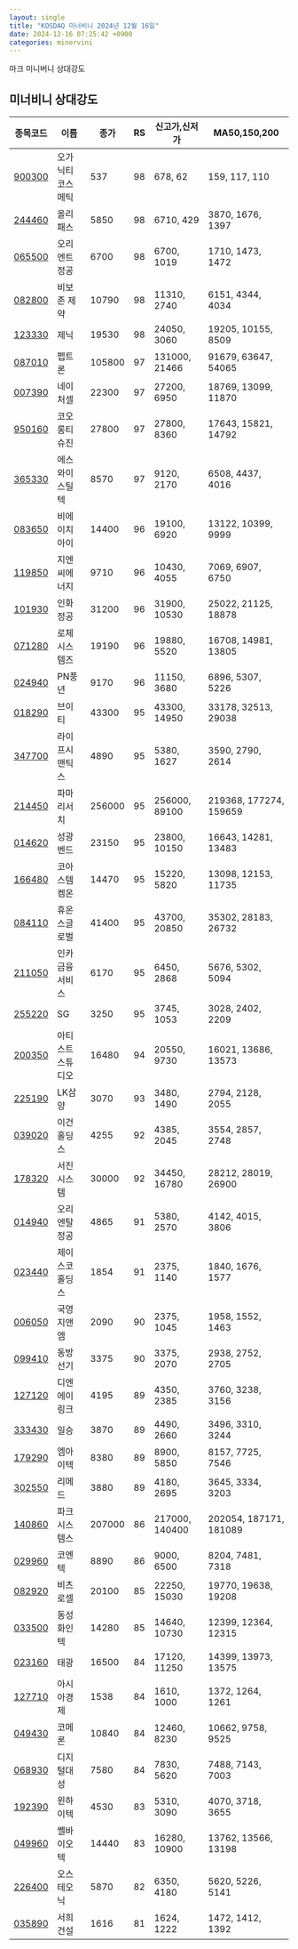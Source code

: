 ```yaml
---
layout: single
title: "KOSDAQ 미너비니 2024년 12월 16일"
date: 2024-12-16 07:25:42 +0900
categories: minervini
---
```

마크 미니버니 상대강도
## 미너비니 상대강도

|종목코드|이름|종가|RS|신고가,신저가|MA50,150,200|
|------|---|---|--|---------|------------|
|[900300](https://finance.daum.net/quotes/A900300)|오가닉티코스메틱|537|98|678, 62|159, 117, 110|
|[244460](https://finance.daum.net/quotes/A244460)|올리패스|5850|98|6710, 429|3870, 1676, 1397|
|[065500](https://finance.daum.net/quotes/A065500)|오리엔트정공|6700|98|6700, 1019|1710, 1473, 1472|
|[082800](https://finance.daum.net/quotes/A082800)|비보존 제약|10790|98|11310, 2740|6151, 4344, 4034|
|[123330](https://finance.daum.net/quotes/A123330)|제닉|19530|98|24050, 3060|19205, 10155, 8509|
|[087010](https://finance.daum.net/quotes/A087010)|펩트론|105800|97|131000, 21466|91679, 63647, 54065|
|[007390](https://finance.daum.net/quotes/A007390)|네이처셀|22300|97|27200, 6950|18769, 13099, 11870|
|[950160](https://finance.daum.net/quotes/A950160)|코오롱티슈진|27800|97|27800, 8360|17643, 15821, 14792|
|[365330](https://finance.daum.net/quotes/A365330)|에스와이스틸텍|8570|97|9120, 2170|6508, 4437, 4016|
|[083650](https://finance.daum.net/quotes/A083650)|비에이치아이|14400|96|19100, 6920|13122, 10399, 9999|
|[119850](https://finance.daum.net/quotes/A119850)|지엔씨에너지|9710|96|10430, 4055|7069, 6907, 6750|
|[101930](https://finance.daum.net/quotes/A101930)|인화정공|31200|96|31900, 10530|25022, 21125, 18878|
|[071280](https://finance.daum.net/quotes/A071280)|로체시스템즈|19190|96|19880, 5520|16708, 14981, 13805|
|[024940](https://finance.daum.net/quotes/A024940)|PN풍년|9170|96|11150, 3680|6896, 5307, 5226|
|[018290](https://finance.daum.net/quotes/A018290)|브이티|43300|95|43300, 14950|33178, 32513, 29038|
|[347700](https://finance.daum.net/quotes/A347700)|라이프시맨틱스|4890|95|5380, 1627|3590, 2790, 2614|
|[214450](https://finance.daum.net/quotes/A214450)|파마리서치|256000|95|256000, 89100|219368, 177274, 159659|
|[014620](https://finance.daum.net/quotes/A014620)|성광벤드|23150|95|23800, 10150|16643, 14281, 13483|
|[166480](https://finance.daum.net/quotes/A166480)|코아스템켐온|14470|95|15220, 5820|13098, 12153, 11735|
|[084110](https://finance.daum.net/quotes/A084110)|휴온스글로벌|41400|95|43700, 20850|35302, 28183, 26732|
|[211050](https://finance.daum.net/quotes/A211050)|인카금융서비스|6170|95|6450, 2868|5676, 5302, 5094|
|[255220](https://finance.daum.net/quotes/A255220)|SG|3250|95|3745, 1053|3028, 2402, 2209|
|[200350](https://finance.daum.net/quotes/A200350)|아티스트스튜디오|16480|94|20550, 9730|16021, 13686, 13573|
|[225190](https://finance.daum.net/quotes/A225190)|LK삼양|3070|93|3480, 1490|2794, 2128, 2055|
|[039020](https://finance.daum.net/quotes/A039020)|이건홀딩스|4255|92|4385, 2045|3554, 2857, 2748|
|[178320](https://finance.daum.net/quotes/A178320)|서진시스템|30000|92|34450, 16780|28212, 28019, 26900|
|[014940](https://finance.daum.net/quotes/A014940)|오리엔탈정공|4865|91|5380, 2570|4142, 4015, 3806|
|[023440](https://finance.daum.net/quotes/A023440)|제이스코홀딩스|1854|91|2375, 1140|1840, 1676, 1577|
|[006050](https://finance.daum.net/quotes/A006050)|국영지앤엠|2090|90|2375, 1045|1958, 1552, 1463|
|[099410](https://finance.daum.net/quotes/A099410)|동방선기|3375|90|3375, 2070|2938, 2752, 2705|
|[127120](https://finance.daum.net/quotes/A127120)|디엔에이링크|4195|89|4350, 2385|3760, 3238, 3156|
|[333430](https://finance.daum.net/quotes/A333430)|일승|3870|89|4490, 2660|3496, 3310, 3244|
|[179290](https://finance.daum.net/quotes/A179290)|엠아이텍|8380|89|8900, 5850|8157, 7725, 7546|
|[302550](https://finance.daum.net/quotes/A302550)|리메드|3880|89|4180, 2695|3645, 3334, 3203|
|[140860](https://finance.daum.net/quotes/A140860)|파크시스템스|207000|86|217000, 140400|202054, 187171, 181089|
|[029960](https://finance.daum.net/quotes/A029960)|코엔텍|8890|86|9000, 6500|8204, 7481, 7318|
|[082920](https://finance.daum.net/quotes/A082920)|비츠로셀|20100|85|22250, 15030|19770, 19638, 19208|
|[033500](https://finance.daum.net/quotes/A033500)|동성화인텍|14280|85|14640, 10730|12399, 12364, 12315|
|[023160](https://finance.daum.net/quotes/A023160)|태광|16500|84|17120, 11250|14399, 13973, 13575|
|[127710](https://finance.daum.net/quotes/A127710)|아시아경제|1538|84|1610, 1000|1372, 1264, 1261|
|[049430](https://finance.daum.net/quotes/A049430)|코메론|10840|84|12460, 8230|10662, 9758, 9525|
|[068930](https://finance.daum.net/quotes/A068930)|디지털대성|7580|84|7830, 5620|7488, 7143, 7003|
|[192390](https://finance.daum.net/quotes/A192390)|윈하이텍|4530|83|5310, 3090|4070, 3718, 3655|
|[049960](https://finance.daum.net/quotes/A049960)|쎌바이오텍|14440|83|16280, 10900|13762, 13566, 13198|
|[226400](https://finance.daum.net/quotes/A226400)|오스테오닉|5870|82|6350, 4180|5620, 5226, 5141|
|[035890](https://finance.daum.net/quotes/A035890)|서희건설|1616|81|1624, 1222|1472, 1412, 1392|


